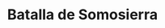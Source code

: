 ﻿---
title: "Batalla de Somosierra"
permalink: periodes_625.html
layout: periode
dataInici: 1808-11-30
sidebar: periodes
pares:
  - 319:
    title: "Guerra de la Independencia española"
    dataInici: "(1808-05-02)"
    dataFi: "(1814-04-17)"

fills:
jocsPrincipals:
  - title: "Somosierra 1808"
    bggId: 39279
    dataInici: 
    dataFi: 

jocsEscenaris:
jocsEpoca:
jocsEpocaEscenaris:
---
